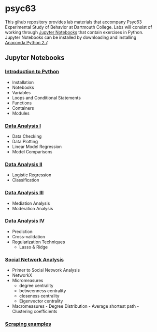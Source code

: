 # psyc63
This gihub repository provides lab materials that accompany Psyc63 Experimental Study of Behavior at Dartmouth College.  Labs will consist of working through [Jupyter Notebooks](http://jupyter.org/) that contain exercises in Python. Jupyter Notebooks can be installed by downloading and installing [Anaconda Python 2.7](https://www.continuum.io/downloads). 

## Jupyter Notebooks
### [Introduction to Python](Notebooks/1_Introduction_to_Programming.ipynb)
  - Installation
  - Notebooks
  - Variables
  - Loops and Conditional Statements
  - Functions
  - Containers
  - Modules
  
### [Data Analysis I](Notebooks/2_Introduction_to_Dataframes_&_Plotting.ipynb)
  - Data Checking
  - Data Plotting
  - Linear Model Regression
  - Model Comparisons

### [Data Analysis II](Notebooks/3_Introduction_to_Regression.ipynb)
  - Logistic Regression
  - Classification
  
### [Data Analysis III](Notebooks/4_Mediation_&_Moderation.ipynb)
  - Mediation Analysis
  - Moderation Analysis

### [Data Analysis IV](Notebooks/5_Prediction_&_Regularization.ipynb)
  - Prediction
  - Cross-validation
  - Regularization Techniques 
    - Lasso & Ridge

### [Social Network Analysis](Notebooks/6_Introduction_to_SocialNetworkAnalysis.ipynb)
  - Primer to Social Network Analysis
  - NetworkX 
  - Micromeasures
    - degree centrality
    - betweenness centrality
    - closeness centrality
    - Eigenvector centrality
  -   Macromeasures
    - Degree Distribution
    - Average shortest path
    - Clustering coefficients

### [Scraping examples](Notebooks/7_Introduction_to_Scraping.ipynb)


